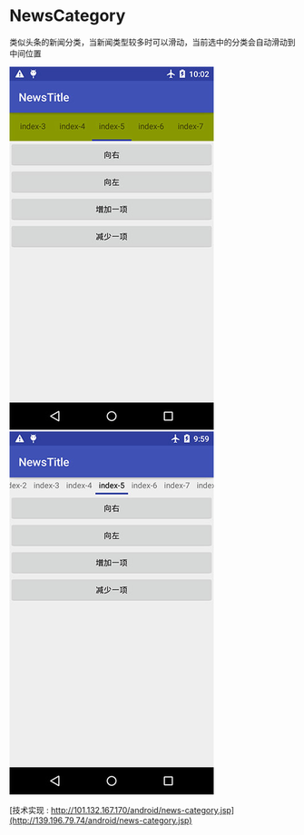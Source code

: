 # NewsCategory
类似头条的新闻分类，当新闻类型较多时可以滑动，当前选中的分类会自动滑动到中间位置

![image](https://github.com/chenguogit/NewsCategory/blob/master/NewsTitle/news-title.jpg)
![image](https://github.com/chenguogit/NewsCategory/blob/master/NewsTitle/news-title2.jpg)

[技术实现 : http://101.132.167.170/android/news-category.jsp](http://139.196.79.74/android/news-category.jsp)
